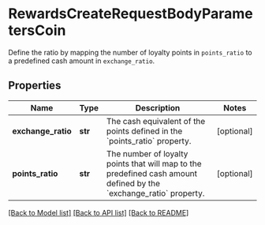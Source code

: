 # RewardsCreateRequestBodyParametersCoin

Define the ratio by mapping the number of loyalty points in `points_ratio` to a predefined cash amount in `exchange_ratio`.

## Properties

Name | Type | Description | Notes
------------ | ------------- | ------------- | -------------
**exchange_ratio** | **str** | The cash equivalent of the points defined in the &#x60;points_ratio&#x60; property. | [optional] 
**points_ratio** | **str** | The number of loyalty points that will map to the predefined cash amount defined by the &#x60;exchange_ratio&#x60; property. | [optional] 

[[Back to Model list]](../README.md#documentation-for-models) [[Back to API list]](../README.md#documentation-for-api-endpoints) [[Back to README]](../README.md)


